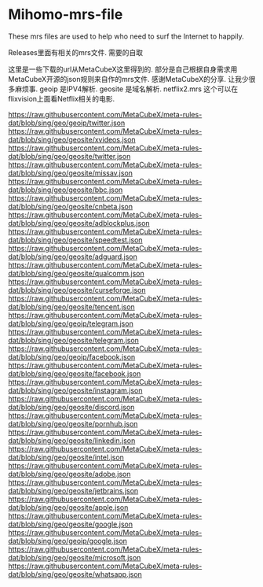# Mihomo-mrs-file 
These mrs files are used to help  who need to surf the Internet to happily.

Releases里面有相关的mrs文件. 需要的自取

这里是一些下载的url从MetaCubeX这里得到的. 部分是自己根据自身需求用MetaCubeX开源的json规则来自作的mrs文件. 感谢MetaCubeX的分享. 让我少很多麻烦事.
geoip 是IPV4解析. geosite 是域名解析.
netflix2.mrs  这个可以在flixvision上面看Netflix相关的电影. 


https://raw.githubusercontent.com/MetaCubeX/meta-rules-dat/blob/sing/geo/geoip/twitter.json
https://raw.githubusercontent.com/MetaCubeX/meta-rules-dat/blob/sing/geo/geosite/xvideos.json
https://raw.githubusercontent.com/MetaCubeX/meta-rules-dat/blob/sing/geo/geosite/twitter.json
https://raw.githubusercontent.com/MetaCubeX/meta-rules-dat/blob/sing/geo/geosite/missav.json
https://raw.githubusercontent.com/MetaCubeX/meta-rules-dat/blob/sing/geo/geosite/bbc.json
https://raw.githubusercontent.com/MetaCubeX/meta-rules-dat/blob/sing/geo/geosite/cnbeta.json
https://raw.githubusercontent.com/MetaCubeX/meta-rules-dat/blob/sing/geo/geosite/adblockplus.json
https://raw.githubusercontent.com/MetaCubeX/meta-rules-dat/blob/sing/geo/geosite/speedtest.json
https://raw.githubusercontent.com/MetaCubeX/meta-rules-dat/blob/sing/geo/geosite/adguard.json
https://raw.githubusercontent.com/MetaCubeX/meta-rules-dat/blob/sing/geo/geosite/qualcomm.json
https://raw.githubusercontent.com/MetaCubeX/meta-rules-dat/blob/sing/geo/geosite/curseforge.json
https://raw.githubusercontent.com/MetaCubeX/meta-rules-dat/blob/sing/geo/geosite/tencent.json
https://raw.githubusercontent.com/MetaCubeX/meta-rules-dat/blob/sing/geo/geoip/telegram.json
https://raw.githubusercontent.com/MetaCubeX/meta-rules-dat/blob/sing/geo/geosite/telegram.json
https://raw.githubusercontent.com/MetaCubeX/meta-rules-dat/blob/sing/geo/geoip/facebook.json
https://raw.githubusercontent.com/MetaCubeX/meta-rules-dat/blob/sing/geo/geosite/facebook.json
https://raw.githubusercontent.com/MetaCubeX/meta-rules-dat/blob/sing/geo/geosite/instagram.json
https://raw.githubusercontent.com/MetaCubeX/meta-rules-dat/blob/sing/geo/geosite/discord.json
https://raw.githubusercontent.com/MetaCubeX/meta-rules-dat/blob/sing/geo/geosite/pornhub.json
https://raw.githubusercontent.com/MetaCubeX/meta-rules-dat/blob/sing/geo/geosite/linkedin.json
https://raw.githubusercontent.com/MetaCubeX/meta-rules-dat/blob/sing/geo/geosite/intel.json
https://raw.githubusercontent.com/MetaCubeX/meta-rules-dat/blob/sing/geo/geosite/adobe.json
https://raw.githubusercontent.com/MetaCubeX/meta-rules-dat/blob/sing/geo/geosite/jetbrains.json
https://raw.githubusercontent.com/MetaCubeX/meta-rules-dat/blob/sing/geo/geosite/apple.json
https://raw.githubusercontent.com/MetaCubeX/meta-rules-dat/blob/sing/geo/geosite/google.json
https://raw.githubusercontent.com/MetaCubeX/meta-rules-dat/blob/sing/geo/geoip/google.json
https://raw.githubusercontent.com/MetaCubeX/meta-rules-dat/blob/sing/geo/geosite/microsoft.json
https://raw.githubusercontent.com/MetaCubeX/meta-rules-dat/blob/sing/geo/geosite/whatsapp.json



